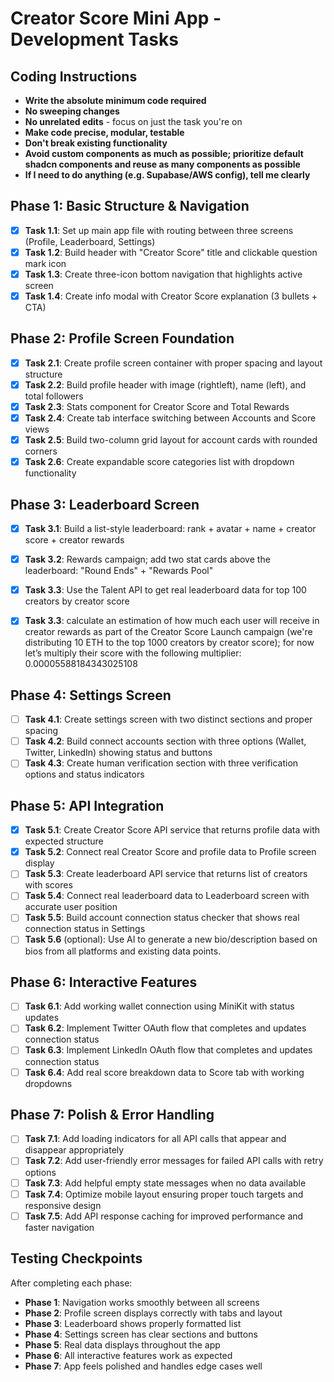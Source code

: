 # Creator Score Mini App - Development Tasks

## Coding Instructions

- **Write the absolute minimum code required**
- **No sweeping changes**
- **No unrelated edits** - focus on just the task you're on
- **Make code precise, modular, testable**
- **Don't break existing functionality**
- **Avoid custom components as much as possible; prioritize default shadcn components and reuse as many components as possible**
- **If I need to do anything (e.g. Supabase/AWS config), tell me clearly**

## Phase 1: Basic Structure & Navigation

- [x] **Task 1.1**: Set up main app file with routing between three screens (Profile, Leaderboard, Settings)
- [x] **Task 1.2**: Build header with "Creator Score" title and clickable question mark icon
- [x] **Task 1.3**: Create three-icon bottom navigation that highlights active screen
- [x] **Task 1.4**: Create info modal with Creator Score explanation (3 bullets + CTA)

## Phase 2: Profile Screen Foundation

- [x] **Task 2.1**: Create profile screen container with proper spacing and layout structure
- [x] **Task 2.2**: Build profile header with image (rightleft), name (left), and total followers
- [x] **Task 2.3**: Stats component for Creator Score and Total Rewards
- [x] **Task 2.4**: Create tab interface switching between Accounts and Score views
- [x] **Task 2.5**: Build two-column grid layout for account cards with rounded corners
- [x] **Task 2.6**: Create expandable score categories list with dropdown functionality

## Phase 3: Leaderboard Screen

- [x] **Task 3.1**: Build a list-style leaderboard: rank + avatar + name + creator score + creator rewards
- [x] **Task 3.2**: Rewards campaign; add two stat cards above the leaderboard: "Round Ends" + "Rewards Pool"
- [x] **Task 3.3**: Use the Talent API to get real leaderboard data for top 100 creators by creator score
- [x] **Task 3.3**: calculate an estimation of how much each user will receive in creator rewards as part of the Creator Score Launch campaign (we're distributing 10 ETH to the top 1000 creators by creator score); for now let’s multiply their score with the following multiplier: 0.00005588184343025108


## Phase 4: Settings Screen

- [ ] **Task 4.1**: Create settings screen with two distinct sections and proper spacing
- [ ] **Task 4.2**: Build connect accounts section with three options (Wallet, Twitter, LinkedIn) showing status and buttons
- [ ] **Task 4.3**: Create human verification section with three verification options and status indicators

## Phase 5: API Integration

- [x] **Task 5.1**: Create Creator Score API service that returns profile data with expected structure
- [x] **Task 5.2**: Connect real Creator Score and profile data to Profile screen display
- [ ] **Task 5.3**: Create leaderboard API service that returns list of creators with scores
- [ ] **Task 5.4**: Connect real leaderboard data to Leaderboard screen with accurate user position
- [ ] **Task 5.5**: Build account connection status checker that shows real connection status in Settings
- [ ] **Task 5.6** (optional): Use AI to generate a new bio/description based on bios from all platforms and existing data points.

## Phase 6: Interactive Features

- [ ] **Task 6.1**: Add working wallet connection using MiniKit with status updates
- [ ] **Task 6.2**: Implement Twitter OAuth flow that completes and updates connection status
- [ ] **Task 6.3**: Implement LinkedIn OAuth flow that completes and updates connection status
- [ ] **Task 6.4**: Add real score breakdown data to Score tab with working dropdowns

## Phase 7: Polish & Error Handling

- [ ] **Task 7.1**: Add loading indicators for all API calls that appear and disappear appropriately
- [ ] **Task 7.2**: Add user-friendly error messages for failed API calls with retry options
- [ ] **Task 7.3**: Add helpful empty state messages when no data available
- [ ] **Task 7.4**: Optimize mobile layout ensuring proper touch targets and responsive design
- [ ] **Task 7.5**: Add API response caching for improved performance and faster navigation

## Testing Checkpoints

After completing each phase:

- **Phase 1**: Navigation works smoothly between all screens
- **Phase 2**: Profile screen displays correctly with tabs and layout
- **Phase 3**: Leaderboard shows properly formatted list
- **Phase 4**: Settings screen has clear sections and buttons
- **Phase 5**: Real data displays throughout the app
- **Phase 6**: All interactive features work as expected
- **Phase 7**: App feels polished and handles edge cases well
